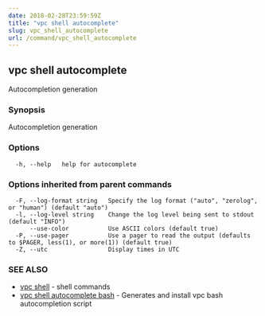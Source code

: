 ```yaml
---
date: 2018-02-28T23:59:59Z
title: "vpc shell autocomplete"
slug: vpc_shell_autocomplete
url: /command/vpc_shell_autocomplete
---
```

## vpc shell autocomplete

Autocompletion generation

### Synopsis


Autocompletion generation

### Options

```
  -h, --help   help for autocomplete
```

### Options inherited from parent commands

```
  -F, --log-format string   Specify the log format ("auto", "zerolog", or "human") (default "auto")
  -l, --log-level string    Change the log level being sent to stdout (default "INFO")
      --use-color           Use ASCII colors (default true)
  -P, --use-pager           Use a pager to read the output (defaults to $PAGER, less(1), or more(1)) (default true)
  -Z, --utc                 Display times in UTC
```

### SEE ALSO
* [vpc shell](/command/vpc_shell)	 - shell commands
* [vpc shell autocomplete bash](/command/vpc_shell_autocomplete_bash)	 - Generates and install vpc bash autocompletion script

